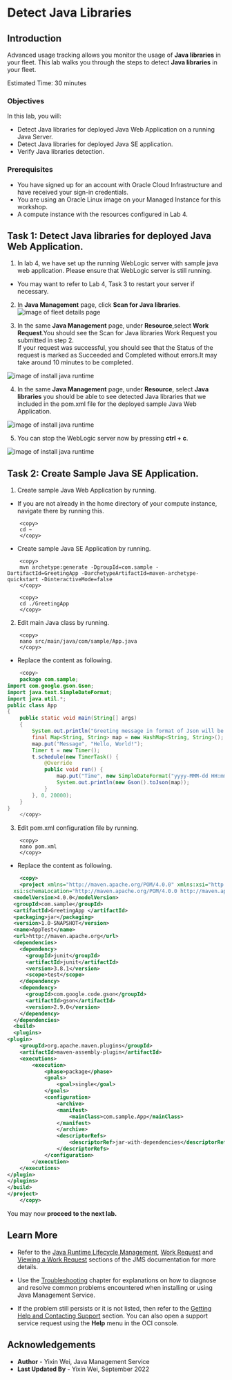# Detect Java Libraries

## Introduction

Advanced usage tracking allows you monitor the usage of **Java libraries** in your fleet.
This lab walks you through the steps to detect **Java libraries** in your fleet.

Estimated Time: 30 minutes

### Objectives

In this lab, you will:

* Detect Java libraries for deployed Java Web Application on a running Java Server.
* Detect Java libraries for deployed Java SE application.
* Verify Java libraries detection.


### Prerequisites

* You have signed up for an account with Oracle Cloud Infrastructure and have received your sign-in credentials.
* You are using an Oracle Linux image on your Managed Instance for this workshop.
* A compute instance with the resources configured in Lab 4.

## Task 1: Detect Java libraries for deployed Java Web Application.

1. In lab 4, we have set up the running WebLogic server with sample java web application. Please ensure that WebLogic server is still running.
* You may want to refer to Lab 4, Task 3 to restart your server if necessary.

2. In **Java Management** page, click **Scan for Java libraries**.
 ![image of fleet details page](images/scan-java-libraries.png)

3. In the same **Java Management** page, under **Resource**,select **Work Request**.You should see the Scan for Java libraries Work Request you submitted in step 2.  
If your request was successful, you should see that the Status of the request is marked as Succeeded and Completed without errors.It may take around 10 minutes to be completed.

  ![image of install java runtime](images/work-request-of-libraries-scan-completed.png.png)

4. In the same **Java Management** page, under **Resource**, select **Java libraries** you should be able to see detected Java libraries that we included in the pom.xml file for the deployed sample Java Web Application.

![image of install java runtime](images/java-libraries-web.png)

5. You can stop the WebLogic server now by pressing **ctrl + c**.

![image of install java runtime](images/stop-weblogic-server.png)

## Task 2: Create Sample Java SE Application.

1. Create sample Java Web Application by running.
* If you are not already in the home directory of your compute instance, navigate there by running this.
```
    <copy>
    cd ~
    </copy>
```
* Create sample Java SE Application by running.
```
    <copy>
    mvn archetype:generate -DgroupId=com.sample -DartifactId=GreetingApp -DarchetypeArtifactId=maven-archetype-quickstart -DinteractiveMode=false
    </copy>
```
```
    <copy>
    cd ./GreetingApp
    </copy>
```

2. Edit main Java class by running.
```
    <copy>
    nano src/main/java/com/sample/App.java
    </copy>
```
* Replace the content as following.
```java
    <copy>
    package com.sample;
import com.google.gson.Gson;
import java.text.SimpleDateFormat;
import java.util.*;
public class App
{
    public static void main(String[] args)
    {
        System.out.println("Greeting message in format of Json will be printed every 20 secs");
        final Map<String, String> map = new HashMap<String, String>();
        map.put("Message", "Hello, World!");
        Timer t = new Timer();
        t.schedule(new TimerTask() {
            @Override
            public void run() {
                map.put("Time", new SimpleDateFormat("yyyy-MMM-dd HH:mm:ss").format(new java.util.Date()));
                System.out.println(new Gson().toJson(map));
            }
        }, 0, 20000);
    }
}
    </copy>
```
3. Edit pom.xml configuration file by running.
```
    <copy>
    nano pom.xml
    </copy>
```
* Replace the content as following.
```xml
    <copy>
    <project xmlns="http://maven.apache.org/POM/4.0.0" xmlns:xsi="http://www.w3.org/2001/XMLSchema-instance"
  xsi:schemaLocation="http://maven.apache.org/POM/4.0.0 http://maven.apache.org/maven-v4_0_0.xsd">
  <modelVersion>4.0.0</modelVersion>
  <groupId>com.sample</groupId>
  <artifactId>GreetingApp </artifactId>
  <packaging>jar</packaging>
  <version>1.0-SNAPSHOT</version>
  <name>AppTest</name>
  <url>http://maven.apache.org</url>
  <dependencies>
    <dependency>
      <groupId>junit</groupId>
      <artifactId>junit</artifactId>
      <version>3.8.1</version>
      <scope>test</scope>
    </dependency>
    <dependency>
      <groupId>com.google.code.gson</groupId>
      <artifactId>gson</artifactId>
      <version>2.9.0</version>
    </dependency>
  </dependencies>
  <build>
  <plugins>
<plugin>
    <groupId>org.apache.maven.plugins</groupId>
    <artifactId>maven-assembly-plugin</artifactId>
    <executions>
        <execution>
            <phase>package</phase>
            <goals>
                <goal>single</goal>
            </goals>
            <configuration>
                <archive>
                <manifest>
                    <mainClass>com.sample.App</mainClass>
                </manifest>
                </archive>
                <descriptorRefs>
                    <descriptorRef>jar-with-dependencies</descriptorRef>
                </descriptorRefs>
            </configuration>
        </execution>
    </executions>
</plugin>
</plugins>
</build>
</project>
    </copy>
```


 You may now **proceed to the next lab.**

## Learn More
* Refer to the [Java Runtime Lifecycle Management](https://docs.oracle.com/en-us/iaas/jms/doc/advanced-features.html#GUID-08673CB1-D87D-4BC5-A61D-E59DCC879ABB), [Work Request](https://docs.oracle.com/en-us/iaas/jms/doc/getting-started-java-management-service.html#GUID-47C63464-BC0C-4059-B552-ED9F33E77ED3) and [Viewing a Work Request](https://docs.oracle.com/en-us/iaas/jms/doc/fleet-views.html#GUID-F649F0E5-DD54-4DEC-A0F1-942FE3552C93) sections of the JMS documentation for more details.

* Use the [Troubleshooting](https://docs.oracle.com/en-us/iaas/jms/doc/troubleshooting.html#GUID-2D613C72-10F3-4905-A306-4F2673FB1CD3) chapter for explanations on how to diagnose and resolve common problems encountered when installing or using Java Management Service.

* If the problem still persists or it is not listed, then refer to the [Getting Help and Contacting Support](https://docs.oracle.com/en-us/iaas/Content/GSG/Tasks/contactingsupport.htm) section. You can also open a support service request using the **Help** menu in the OCI console.

## Acknowledgements

* **Author** - Yixin Wei, Java Management Service
* **Last Updated By** - Yixin Wei, September 2022

